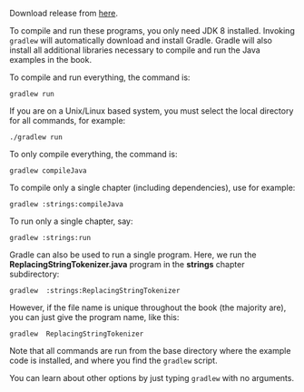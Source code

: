 Download release from [here](https://github.com/BruceEckel/OnJava8-Examples/releases/tag/v1.0).

To compile and run these programs, you only need JDK 8 installed.
Invoking `gradlew` will automatically download and install Gradle.
Gradle will also install all additional libraries necessary to compile
and run the Java examples in the book.

To compile and run everything, the command is:

`gradlew run`

If you are on a Unix/Linux based system, you must select the local directory for all commands, for example:

`./gradlew run`

To only compile everything, the command is:

`gradlew compileJava`

To compile only a single chapter (including dependencies), use for example:

`gradlew :strings:compileJava`

To run only a single chapter, say:

`gradlew :strings:run`

Gradle can also be used to run a single program. Here, we run the **ReplacingStringTokenizer.java**
program in the **strings** chapter subdirectory:

`gradlew  :strings:ReplacingStringTokenizer`

However, if the file name is unique throughout the book (the majority are), you can just give the
program name, like this:

`gradlew  ReplacingStringTokenizer`

Note that all commands are run from the base directory where the example code is installed, and where you find the
`gradlew` script.

You can learn about other options by just typing `gradlew` with no arguments.
